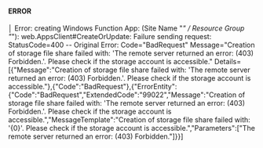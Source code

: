 





#### ERROR

│ Error: creating Windows Function App: (Site Name "*" / Resource Group "*"): web.AppsClient#CreateOrUpdate: Failure sending request: StatusCode=400 -- Original Error: Code="BadRequest" Message="Creation 
of storage file share failed with: 'The remote server returned an error: (403) Forbidden.'. Please check if the storage account is accessible." Details=[{"Message":"Creation of storage file share failed with: 'The remote server returned an error: (403) Forbidden.'. Please check if the storage account is accessible."},{"Code":"BadRequest"},{"ErrorEntity":{"Code":"BadRequest","ExtendedCode":"99022","Message":"Creation of storage file share failed with: 'The remote server returned an error: (403) Forbidden.'. Please check if the storage account is accessible.","MessageTemplate":"Creation of storage file share failed with: '{0}'. Please check if the storage account is accessible.","Parameters":["The remote server returned an error: (403) Forbidden."]}}]